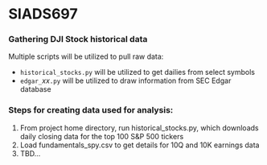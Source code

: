 # SIADS697

### Gathering DJI Stock historical data

Multiple scripts will be utilized to pull raw data:
- `historical_stocks.py` will be utilized to get dailies from select symbols
- `edgar_`*xx*`.py` will be utilized to draw information from SEC Edgar database



### Steps for creating data used for analysis:
1. From project home directory, run historical_stocks.py, which downloads daily closing data for the top 100 S&P 500 tickers
2. Load fundamentals_spy.csv to get details for 10Q and 10K earnings data
3. TBD...

